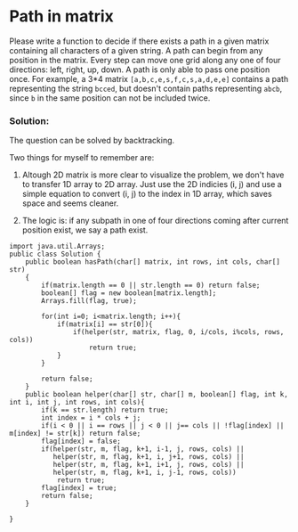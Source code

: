 # Path in matrix

Please write a function to decide if there exists a path in a given matrix containing all characters of a given string. A path can begin from any position in the matrix. Every step can move one grid along any one of four directions: left, right, up, down. A path is only able to pass one position once. For example, a 3*4 matrix `[a,b,c,e,s,f,c,s,a,d,e,e]` contains a path representing the string `bcced`, but doesn't contain paths representing `abcb`, since `b` in the same position can not be included twice.


### Solution:

The question can be solved by backtracking. 

Two things for myself to remember are:

1. Altough 2D matrix is more clear to visualize the problem, we don't have to transfer 1D array to 2D array. Just use the 2D indicies (i, j) and use a simple equation to convert (i, j) to the index in 1D array, which saves space and seems cleaner.

2. The logic is: if any subpath in one of four directions coming after current position exist, we say a path exist.


```
import java.util.Arrays;
public class Solution {
    public boolean hasPath(char[] matrix, int rows, int cols, char[] str)
    {
        if(matrix.length == 0 || str.length == 0) return false;
        boolean[] flag = new boolean[matrix.length];
        Arrays.fill(flag, true);

        for(int i=0; i<matrix.length; i++){            
            if(matrix[i] == str[0]){
                if(helper(str, matrix, flag, 0, i/cols, i%cols, rows, cols))
                    return true;
            } 
        }
        
        return false;
    }
    public boolean helper(char[] str, char[] m, boolean[] flag, int k, int i, int j, int rows, int cols){
        if(k == str.length) return true;
        int index = i * cols + j;
        if(i < 0 || i == rows || j < 0 || j== cols || !flag[index] || m[index] != str[k]) return false;
        flag[index] = false;
        if(helper(str, m, flag, k+1, i-1, j, rows, cols) ||
           helper(str, m, flag, k+1, i, j+1, rows, cols) ||
           helper(str, m, flag, k+1, i+1, j, rows, cols) ||
           helper(str, m, flag, k+1, i, j-1, rows, cols))
            return true;
        flag[index] = true;
        return false;
    }

}
```

